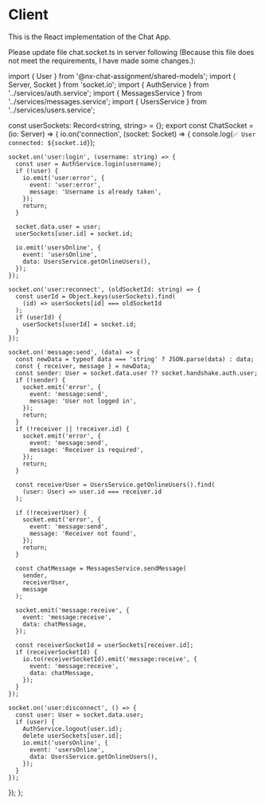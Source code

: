 # Client

This is the React implementation of the Chat App.

Please update file chat.socket.ts in server following (Because this file does not meet the requirements, I have made some changes.):

import { User } from '@nx-chat-assignment/shared-models';
import { Server, Socket } from 'socket.io';
import { AuthService } from '../services/auth.service';
import { MessagesService } from '../services/messages.service';
import { UsersService } from '../services/users.service';

const userSockets: Record<string, string> = {};
export const ChatSocket = (io: Server) => {
io.on('connection', (socket: Socket) => {
console.log(`✅ User connected: ${socket.id}`);

    socket.on('user:login', (username: string) => {
      const user = AuthService.login(username);
      if (!user) {
        io.emit('user:error', {
          event: 'user:error',
          message: 'Username is already taken',
        });
        return;
      }

      socket.data.user = user;
      userSockets[user.id] = socket.id;

      io.emit('usersOnline', {
        event: 'usersOnline',
        data: UsersService.getOnlineUsers(),
      });
    });

    socket.on('user:reconnect', (oldSocketId: string) => {
      const userId = Object.keys(userSockets).find(
        (id) => userSockets[id] === oldSocketId
      );
      if (userId) {
        userSockets[userId] = socket.id;
      }
    });

    socket.on('message:send', (data) => {
      const newData = typeof data === 'string' ? JSON.parse(data) : data;
      const { receiver, message } = newData;
      const sender: User = socket.data.user ?? socket.handshake.auth.user;
      if (!sender) {
        socket.emit('error', {
          event: 'message:send',
          message: 'User not logged in',
        });
        return;
      }
      if (!receiver || !receiver.id) {
        socket.emit('error', {
          event: 'message:send',
          message: 'Receiver is required',
        });
        return;
      }

      const receiverUser = UsersService.getOnlineUsers().find(
        (user: User) => user.id === receiver.id
      );

      if (!receiverUser) {
        socket.emit('error', {
          event: 'message:send',
          message: 'Receiver not found',
        });
        return;
      }

      const chatMessage = MessagesService.sendMessage(
        sender,
        receiverUser,
        message
      );

      socket.emit('message:receive', {
        event: 'message:receive',
        data: chatMessage,
      });

      const receiverSocketId = userSockets[receiver.id];
      if (receiverSocketId) {
        io.to(receiverSocketId).emit('message:receive', {
          event: 'message:receive',
          data: chatMessage,
        });
      }
    });

    socket.on('user:disconnect', () => {
      const user: User = socket.data.user;
      if (user) {
        AuthService.logout(user.id);
        delete userSockets[user.id];
        io.emit('usersOnline', {
          event: 'usersOnline',
          data: UsersService.getOnlineUsers(),
        });
      }
    });

});
};
